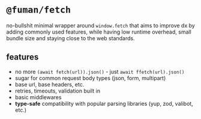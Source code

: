 # `@fuman/fetch`

no-bullshit minimal wrapper around `window.fetch` that aims to improve dx
by adding commonly used features, while having low runtime overhead,
small bundle size and staying close to the web standards.

## features
- no more `(await fetch(url)).json()` - just `await ffetch(url).json()`
- sugar for common request body types (json, form, multipart)
- base url, base headers, etc.
- retries, timeouts, validation built in
- basic middlewares
- **type-safe** compatibility with popular parsing libraries (yup, zod, valibot, etc.)
